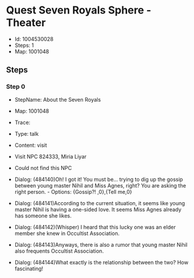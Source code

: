 # Quest Seven Royals Sphere - Theater

- Id: 1004530028
- Steps: 1
- Map: 1001048

## Steps

### Step 0
- StepName:  About the Seven Royals
- Map:  1001048
- Trace:  
- Type:  talk
- Content:  visit
- Visit NPC 824333, Miria Liyar

- Could not find this NPC
- Dialog: (484140)Oh! I got it! You must be... trying to dig up the gossip between young master Nihil and Miss Agnes, right? You are asking the right person. - Options: {Gossip?! ,0},{Tell me,0}
- Dialog: (484141)According to the current situation, it seems like young master Nihil is having a one-sided love. It seems Miss Agnes already has someone she likes.
- Dialog: (484142)(Whisper) I heard that this lucky one was an elder member she knew in Occultist Association.
- Dialog: (484143)Anyways, there is also a rumor that young master Nihil also frequents Occultist Association.
- Dialog: (484144)What exactly is the relationship between the two? How fascinating!


